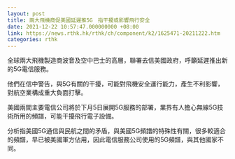 ```yaml
---
layout: post
title: 兩大飛機商促美國延遲推5G　指干擾或影響飛行安全
date: 2021-12-22 10:57:47.000000000 +08:00
link: https://news.rthk.hk/rthk/ch/component/k2/1625471-20211222.htm
categories: rthk
---
```


全球兩大飛機製造商波音及空中巴士的高層，聯署去信美國政府，呼籲延遲推出新的5G電信服務。

他們在信中警告，與5G有關的干擾，可能對飛機安全運行能力，產生不利影響，對航空業構成重大負面打擊。

美國兩間主要電信公司將於下月5日展開5G服務的部署，業界有人擔心無線5G技術所用的頻譜，可能干擾飛行電子設備。

分析指美國5G通信與民航之間的矛盾，與美國5G頻譜的特殊性有關，很多較適合的頻譜，早已被美國軍方佔用，因此電信服務公司使用的5G頻譜，與其他國家不同。
